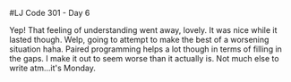 #LJ Code 301 - Day 6

Yep! That feeling of understanding went away, lovely. It was nice while it lasted though.
Welp, going to attempt to make the best of a worsening situation haha. Paired programming helps a lot though in terms of filling in the gaps. I make it out to seem worse than it actually is. Not much else to write atm...it's Monday.
